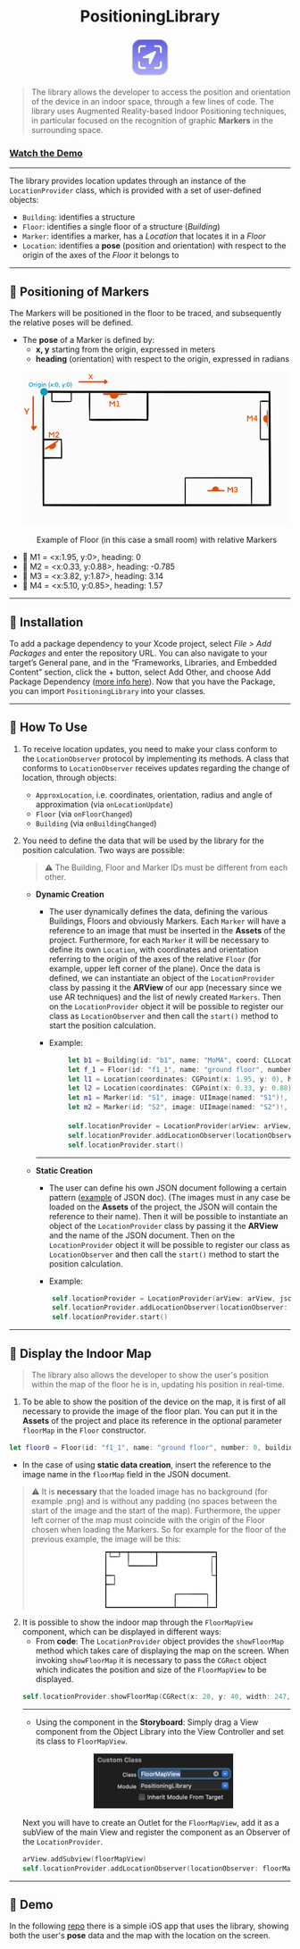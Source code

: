 <div align="center">
    <h1>PositioningLibrary</h1>
    <img src="./pic/icon.png" width="74">
</div>

>The library allows the developer to access the position and orientation of the device in an indoor space, through a few lines of code. The library uses Augmented Reality-based Indoor Positioning techniques, in particular focused on the recognition of graphic **Markers** in the surrounding space. 

### [Watch the Demo](https://youtu.be/U5KSt51Pyjg)

---
The library provides location updates through an instance of the `LocationProvider` class, which is provided with a set of user-defined objects:
- `Building`: identifies a structure
- `Floor`: identifies a single floor of a structure (*Building*)
- `Marker`: identifies a marker, has a *Location* that locates it in a *Floor*
- `Location`: identifies a **pose** (position and orientation) with respect to the origin of the axes of the *Floor* it belongs to
---
## :round_pushpin: Positioning of Markers
The Markers will be positioned in the floor to be traced, and subsequently the relative poses will be defined. 
- The **pose** of a Marker is defined by:
    - **x, y** starting from the origin, expressed in meters
    - **heading** (orientation) with respect to the origin, expressed in radians
    <p align = "center">
        <img src="./pic/floor_example.svg">
    </p>
    <p align = "center">
    Example of Floor (in this case a small room) with relative Markers
    </p>
- :large_orange_diamond: M1 = <x:1.95, y:0>, heading: 0
- :large_orange_diamond: M2 = <x:0.33, y:0.88>, heading: -0.785
- :large_orange_diamond: M3 = <x:3.82, y:1.87>, heading: 3.14
- :large_orange_diamond: M4 = <x:5.10, y:0.85>, heading: 1.57
---
## :open_file_folder: Installation

To add a package dependency to your Xcode project, select *File > Add Packages* and enter the repository URL. 
You can also navigate to your target’s General pane, and in the “Frameworks, Libraries, and Embedded Content” section, click the + button, select Add Other, and choose Add Package Dependency ([more info here](https://developer.apple.com/documentation/xcode/adding-package-dependencies-to-your-app)).
Now that you have the Package, you can import `PositioningLibrary` into your classes.

---
## :hammer: How To Use
1. To receive location updates, you need to make your class conform to the `LocationObserver` protocol by implementing its methods.
A class that conforms to `LocationObserver` receives updates regarding the change of location, through objects:
    - `ApproxLocation`, i.e. coordinates, orientation, radius and angle of approximation (via `onLocationUpdate`)
    - `Floor` (via `onFloorChanged`)
    - `Building` (via `onBuildingChanged`)
2. You need to define the data that will be used by the library for the position calculation. Two ways are possible:
    >:warning: The Building, Floor and Marker IDs must be different from each other.

    - __Dynamic Creation__
        - The user dynamically defines the data, defining the various Buildings, Floors and obviously Markers. Each `Marker` will have a reference to an image that must be inserted in the **Assets** of the project. Furthermore, for each `Marker` it will be necessary to define its own `Location`, with coordinates and orientation referring to the origin of the axes of the relative `Floor` (for example, upper left corner of the plane).
        Once the data is defined, we can instantiate an object of the `LocationProvider` class by passing it the **ARView** of our app (necessary since we use AR techniques) and the list of newly created `Markers`. Then on the `LocationProvider` object it will be possible to register our class as `LocationObserver` and then call the `start()` method to start the position calculation. 
        
        - Example:
        ```swift
                let b1 = Building(id: "b1", name: "MoMA", coord: CLLocationCoordinate2D(latitude: 40.76141278416226, longitude: -73.97759781909012))
                let f_1 = Floor(id: "f1_1", name: "ground floor", number: 0, building: b1, maxWidth: 5.10, maxHeight: 2.43)
                let l1 = Location(coordinates: CGPoint(x: 1.95, y: 0), heading: 0, floor: f_1)
                let l2 = Location(coordinates: CGPoint(x: 0.33, y: 0.88), heading: -0.785, floor: f_1)
                let m1 = Marker(id: "S1", image: UIImage(named: "S1")!, physicalWidth: 0.12, location: l1)
                let m2 = Marker(id: "S2", image: UIImage(named: "S2")!, physicalWidth: 0.12, location: l2)

                self.locationProvider = LocationProvider(arView: arView, markers: [m1, m2])
                self.locationProvider.addLocationObserver(locationObserver: self)
                self.locationProvider.start()
        ```
        ---

    - __Static Creation__
        - The user can define his own JSON document following a certain pattern ([example](https://github.com/tirannosario/TestPositioningLibrary/blob/main/TryLibrary/mydata.json) of JSON doc). (The images must in any case be loaded on the **Assets** of the project, the JSON will contain the reference to their name). Then it will be possible to instantiate an object of the `LocationProvider` class by passing it the **ARView** and the name of the JSON document. Then on the `LocationProvider` object it will be possible to register our class as `LocationObserver` and then call the `start()` method to start the position calculation. 

        - Example:
        ```swift
            self.locationProvider = LocationProvider(arView: arView, jsonName: "mydata")
            self.locationProvider.addLocationObserver(locationObserver: self)
            self.locationProvider.start()
        ```
---
## :door: Display the Indoor Map
> The library also allows the developer to show the user's position within the map of the floor he is in, updating his position in real-time.
1. To be able to show the position of the device on the map, it is first of all necessary to provide the image of the floor plan. You can put it in the __Assets__ of the project and place its reference in the optional parameter `floorMap` in the `Floor` constructor.
```swift
let floor0 = Floor(id: "f1_1", name: "ground floor", number: 0, building: b1, maxWidth: 8.16, maxHeight: 5.3, floorMap: UIImage(named: "piano0")!)
```
- In the case of using __static data creation__, insert the reference to the image name in the `floorMap` field in the JSON document.
> :warning: It is **necessary** that the loaded image has no background (for example .png) and is without any padding (no spaces between the start of the image and the start of the map). Furthermore, the upper left corner of the map must coincide with the origin of the Floor chosen when loading the Markers. So for example for the floor of the previous example, the image will be this: <p align = "center"><img src="./pic/floor_img.png" width="200"></p>

2. It is possible to show the indoor map through the `FloorMapView` component, which can be displayed in different ways:
    - From **code**: The `LocationProvider` object provides the `showFloorMap` method which takes care of displaying the map on the screen. When invoking `showFloorMap` it is necessary to pass the `CGRect` object which indicates the position and size of the `FloorMapView` to be displayed.
    ```swift
    self.locationProvider.showFloorMap(CGRect(x: 20, y: 40, width: 247, height: 323))
    ```
    ---
    - Using the component in the **Storyboard**: Simply drag a View component from the Object Library into the View Controller and set its class to `FloorMapView`.
        <p align = "center">
            <img src="./pic/customclass.png" width="250">
        </p>
    Next you will have to create an Outlet for the `FloorMapView`, add it as a subView of the main View and register the component as an Observer of the `LocationProvider`.
    ```swift
    arView.addSubview(floorMapView)
    self.locationProvider.addLocationObserver(locationObserver: floorMapView)
    ```
---
 ## :eyes: Demo
 In the following [repo](https://github.com/tirannosario/TestPositioningLibrary) there is a simple iOS app that uses the library, showing both the user's **pose** data and the map with the location on the screen.